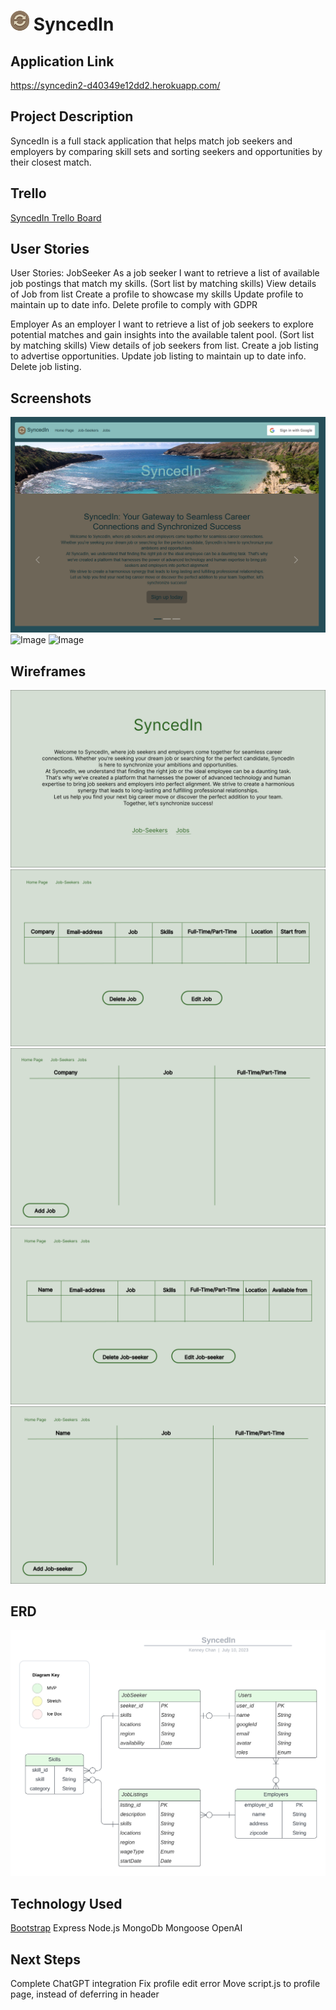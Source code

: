 # ![Image](/public/images/sync-32b.png) SyncedIn 

## Application Link

https://syncedin2-d40349e12dd2.herokuapp.com/

## Project Description

SyncedIn is a full stack application that helps match job seekers and employers by comparing skill sets and sorting seekers and opportunities by their closest match. 

## Trello
[SyncedIn Trello Board](https://trello.com/b/9JXfmceJ/syncedin)

## User Stories

User Stories:
JobSeeker
As a job seeker I want to retrieve a list of available job postings that match my skills. (Sort list by matching skills)
View details of Job from list
Create a profile to showcase my skills
Update profile to maintain up to date info.
Delete profile to comply with GDPR


Employer
As an employer I want to retrieve a list of job seekers to explore potential matches and gain insights into the available talent pool. (Sort list by matching skills)
View details of job seekers from list.
Create a job listing to advertise opportunities.
Update job listing to maintain up to date info.
Delete job listing.

## Screenshots

![Image](/public/images/home.png)
![Image](/public/images/profile.png.png)
![Image](/public/images/jobspagae.png.png)

## Wireframes

![Image](/public/images/HomePage.png)
![Image](/public/images/JobInfo.png)
![Image](/public/images/Jobs.png)
![Image](/public/images/JobSeekerInfo.png)
![Image](/public/images/JobSeekers.jpg)

## ERD

![Image](/public/images/SyncedIn.png)

## Technology Used
[Bootstrap](https://getbootstrap.com/docs/5.3/getting-started/introduction/)
Express
Node.js
MongoDb
Mongoose
OpenAI

## Next Steps

Complete ChatGPT integration
Fix profile edit error
Move script.js to profile page, instead of deferring in header